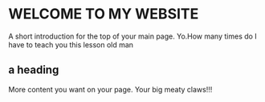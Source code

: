 # WELCOME TO MY WEBSITE


A short introduction for the top of your main page. Yo.How many times do I have to teach you this lesson old man

## a heading
More content you want on your page. Your big meaty claws!!!



<!-- this line is a comment. use the following to make a menu when you add more pages by uncommenting them -->
<!-- 
```{toctree}
:maxdepth: 2
:hidden:

page_file_name
```  -->



